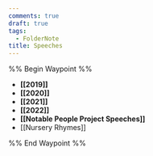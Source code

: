 ```yaml
---
comments: true
draft: true
tags:
  - FolderNote
title: Speeches
---
```

%% Begin Waypoint %%

- **[[2019]]**
- **[[2020]]**
- **[[2021]]**
- **[[2022]]**
- **[[Notable People Project Speeches]]**
- [[Nursery Rhymes]]

%% End Waypoint %%
